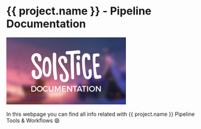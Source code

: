 # {{ project.name }} - Pipeline Documentation

![{{ project.name }} Documentation](img/documentation.jpg?style=centerme)

In this webpage you can find all info related with {{ project.name }} Pipeline Tools & Workflows :smile: